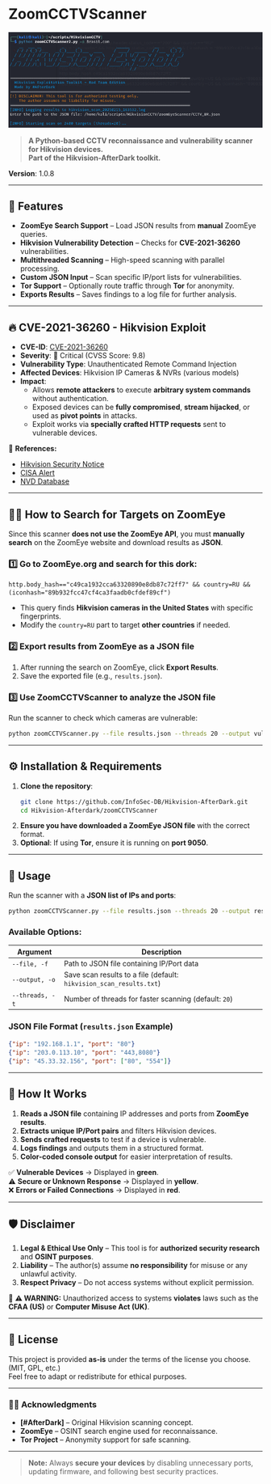 ﻿# ZoomCCTVScanner

![zoomCCTVScanner](https://github.com/InfoSec-DB/Hikvision-AfterDark/blob/main/zoomCCTVScanner/scanner.png?raw=true)

> **A Python-based CCTV reconnaissance and vulnerability scanner for Hikvision devices.**  
> **Part of the Hikvision-AfterDark toolkit.**  

**Version**: 1.0.8 

---

## 🚀 Features

- **ZoomEye Search Support** – Load JSON results from **manual** ZoomEye queries.  
- **Hikvision Vulnerability Detection** – Checks for **CVE-2021-36260** vulnerabilities.  
- **Multithreaded Scanning** – High-speed scanning with parallel processing.  
- **Custom JSON Input** – Scan specific IP/port lists for vulnerabilities.  
- **Tor Support** – Optionally route traffic through **Tor** for anonymity.  
- **Exports Results** – Saves findings to a log file for further analysis.  

---

## 🔥 CVE-2021-36260 - Hikvision Exploit

- **CVE-ID**: [CVE-2021-36260](https://nvd.nist.gov/vuln/detail/CVE-2021-36260)  
- **Severity**: 🔴 Critical (CVSS Score: 9.8)  
- **Vulnerability Type**: Unauthenticated Remote Command Injection  
- **Affected Devices**: Hikvision IP Cameras & NVRs (various models)  
- **Impact**:  
  - Allows **remote attackers** to execute **arbitrary system commands** without authentication.  
  - Exposed devices can be **fully compromised**, **stream hijacked**, or used as **pivot points** in attacks.  
  - Exploit works via **specially crafted HTTP requests** sent to vulnerable devices.  

🔹 **References:**  
- [Hikvision Security Notice](https://www.hikvision.com/en/support/cybersecurity/security-advisory/security-notification-command-injection-vulnerability-in-some-hikvision-products/)  
- [CISA Alert](https://www.cisa.gov/news-events/alerts/2021/09/28/rce-vulnerability-hikvision-cameras-cve-2021-36260)  
- [NVD Database](https://nvd.nist.gov/vuln/detail/CVE-2021-36260)  

---

## 🕵️‍♂️ How to Search for Targets on ZoomEye

Since this scanner **does not use the ZoomEye API**, you must **manually search** on the ZoomEye website and download results as **JSON**.

### **1️⃣ Go to ZoomEye.org and search for this dork:**

```
http.body_hash=="c49ca1932cca63320890e8db87c72ff7" && country=RU && (iconhash="89b932fcc47cf4ca3faadb0cfdef89cf")
```

- This query finds **Hikvision cameras in the United States** with specific fingerprints.  
- Modify the `country=RU` part to target **other countries** if needed.

### **2️⃣ Export results from ZoomEye as a JSON file**

1. After running the search on ZoomEye, click **Export Results**.  
2. Save the exported file (e.g., `results.json`).  

### **3️⃣ Use ZoomCCTVScanner to analyze the JSON file**

Run the scanner to check which cameras are vulnerable:  
```bash
python zoomCCTVScanner.py --file results.json --threads 20 --output vulnerable_cameras.txt
```

---

## ⚙️ Installation & Requirements

1. **Clone the repository**:  
   ```bash
   git clone https://github.com/InfoSec-DB/Hikvision-AfterDark.git
   cd Hikvision-Afterdark/zoomCCTVScanner
   ```
2. **Ensure you have downloaded a ZoomEye JSON file** with the correct format.  
3. **Optional**: If using **Tor**, ensure it is running on **port 9050**.

---

## 🚨 Usage

Run the scanner with a **JSON list of IPs and ports**:  
```bash
python zoomCCTVScanner.py --file results.json --threads 20 --output results.txt
```

### Available Options:
| Argument | Description |
|----------|-------------|
| `--file, -f` | Path to JSON file containing IP/Port data |
| `--output, -o` | Save scan results to a file (default: `hikvision_scan_results.txt`) |
| `--threads, -t` | Number of threads for faster scanning (default: `20`) |

### JSON File Format (`results.json` Example)
```json
{"ip": "192.168.1.1", "port": "80"}
{"ip": "203.0.113.10", "port": "443,8080"}
{"ip": "45.33.32.156", "port": ["80", "554"]}
```

---

## 📌 How It Works

1. **Reads a JSON file** containing IP addresses and ports from **ZoomEye results**.  
2. **Extracts unique IP/Port pairs** and filters Hikvision devices.  
3. **Sends crafted requests** to test if a device is vulnerable.  
4. **Logs findings** and outputs them in a structured format.  
5. **Color-coded console output** for easier interpretation of results.  

✅ **Vulnerable Devices** → Displayed in **green**.  
⚠️ **Secure or Unknown Response** → Displayed in **yellow**.  
❌ **Errors or Failed Connections** → Displayed in **red**.  

---

## 🛡️ Disclaimer

1. **Legal & Ethical Use Only** – This tool is for **authorized security research** and **OSINT purposes**.  
2. **Liability** – The author(s) assume **no responsibility** for misuse or any unlawful activity.  
3. **Respect Privacy** – Do not access systems without explicit permission.  

🔹 **⚠️ WARNING:** Unauthorized access to systems **violates** laws such as the **CFAA (US)** or **Computer Misuse Act (UK)**.

---

## 📜 License

This project is provided **as-is** under the terms of the license you choose. (MIT, GPL, etc.)  
Feel free to adapt or redistribute for ethical purposes.

---

### 🏴‍☠️ Acknowledgments

- **[#AfterDark]** – Original Hikvision scanning concept.  
- **ZoomEye** – OSINT search engine used for reconnaissance.  
- **Tor Project** – Anonymity support for safe scanning.  

---

> **Note:** Always **secure your devices** by disabling unnecessary ports, updating firmware, and following best security practices.
